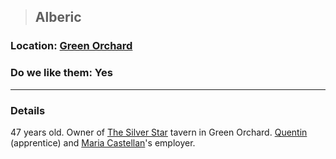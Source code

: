 >## Alberic

### Location: [Green Orchard](../../Locations/Green%20Orchard.md)

### Do we like them: Yes

***

### Details

47 years old. Owner of [The Silver Star](../../Locations/Green%20Orchard.md#The%20Silver%20Star) tavern in Green Orchard. [Quentin](../PCs/Quentin%20Thexius.md) (apprentice) and [Maria Castellan](Maria%20Castellan.md)'s employer.